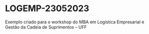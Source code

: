 # LOGEMP-23052023
Exemplo criado para o workshop do MBA em Logística Empresarial e Gestão da Cadeia de Suprimentos – UFF
